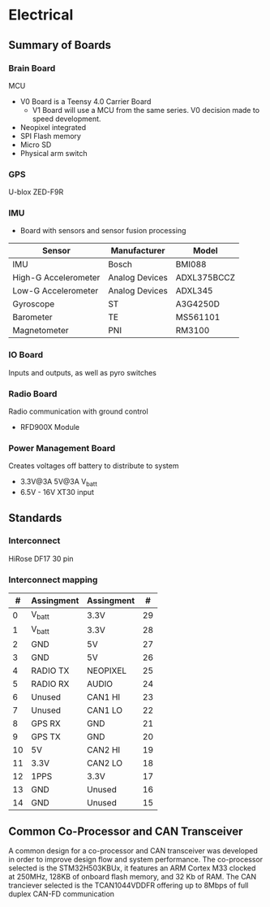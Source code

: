 # Electrical

## Summary of Boards

### Brain Board
MCU
- V0 Board is a Teensy 4.0 Carrier Board
    - V1 Board will use a MCU from the same series. V0 decision made to speed development.
- Neopixel integrated
- SPI Flash memory
- Micro SD
- Physical arm switch

### GPS
U-blox ZED-F9R

### IMU
- Board with sensors and sensor fusion processing

| Sensor | Manufacturer | Model |
| - | - | - |
| IMU | Bosch | BMI088 |
| High-G Accelerometer | Analog Devices | ADXL375BCCZ |
| Low-G Accelerometer | Analog Devices | ADXL345 |
| Gyroscope | ST | A3G4250D |
| Barometer | TE | MS561101 |
| Magnetometer | PNI | RM3100 |

### IO Board
Inputs and outputs, as well as pyro switches

### Radio Board
Radio communication with ground control
- RFD900X Module

### Power Management Board
Creates voltages off battery to distribute to system
- 3.3V@<F3>3A 5V@3A V<sub>batt</sub>
- 6.5V - 16V XT30 input

## Standards

### Interconnect
HiRose DF17 30 pin

### Interconnect mapping

| # | Assingment | Assingment | # |
| - | ---------- | ---------- | - |
| 0 | V<sub>batt</batt> | 3.3V | 29 |
| 1 | V<sub>batt</batt> | 3.3V | 28 |
| 2 | GND | 5V | 27 |
| 3 | GND | 5V | 26 |
| 4 | RADIO TX | NEOPIXEL | 25 |
| 5 | RADIO RX | AUDIO | 24 |
| 6 | Unused | CAN1 HI | 23 |
| 7 | Unused | CAN1 LO | 22 |
| 8 | GPS RX | GND | 21 |
| 9 | GPS TX | GND | 20 |
| 10 | 5V | CAN2 HI | 19 |
| 11 | 3.3V | CAN2 LO | 18 |
| 12 | 1PPS | 3.3V | 17 |
| 13 | GND | Unused | 16 |
| 14 | GND | Unused | 15 |

## Common Co-Processor and CAN Transceiver
A common design for a co-processor and CAN transceiver was developed in order to improve design flow and system performance.
The co-processor selected is the STM32H503KBUx, it features an ARM Cortex M33 clocked at 250MHz, 128KB of onboard flash memory, and 32 Kb of RAM.
The CAN tranciever selected is the TCAN1044VDDFR offering up to 8Mbps of full duplex CAN-FD communication 


